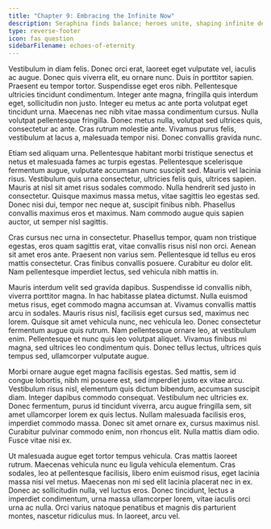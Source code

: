 ```yaml
---
title: "Chapter 9: Embracing the Infinite Now"
description: Seraphina finds balance; heroes unite, shaping infinite destiny.
type: reverse-footer
icon: fas question
sidebarFilename: echoes-of-eternity
---
```

Vestibulum in diam felis. Donec orci erat, laoreet eget vulputate vel, iaculis ac augue. Donec quis viverra elit, eu ornare nunc. Duis in porttitor sapien. Praesent eu tempor tortor. Suspendisse eget eros nibh. Pellentesque ultricies tincidunt condimentum. Integer ante magna, fringilla quis interdum eget, sollicitudin non justo. Integer eu metus ac ante porta volutpat eget tincidunt urna. Maecenas nec nibh vitae massa condimentum cursus. Nulla volutpat pellentesque fringilla. Donec metus nulla, volutpat sed ultrices quis, consectetur ac ante. Cras rutrum molestie ante. Vivamus purus felis, vestibulum at lacus a, malesuada tempor nisi. Donec convallis gravida nunc.

Etiam sed aliquam urna. Pellentesque habitant morbi tristique senectus et netus et malesuada fames ac turpis egestas. Pellentesque scelerisque fermentum augue, vulputate accumsan nunc suscipit sed. Mauris vel lacinia risus. Vestibulum quis urna consectetur, ultricies felis quis, ultrices sapien. Mauris at nisl sit amet risus sodales commodo. Nulla hendrerit sed justo in consectetur. Quisque maximus massa metus, vitae sagittis leo egestas sed. Donec nisi dui, tempor nec neque at, suscipit finibus nibh. Phasellus convallis maximus eros et maximus. Nam commodo augue quis sapien auctor, ut semper nisl sagittis.

Cras cursus nec urna in consectetur. Phasellus tempor, quam non tristique egestas, eros quam sagittis erat, vitae convallis risus nisl non orci. Aenean sit amet eros ante. Praesent non varius sem. Pellentesque id tellus eu eros mattis consectetur. Cras finibus convallis posuere. Curabitur eu dolor elit. Nam pellentesque imperdiet lectus, sed vehicula nibh mattis in.

Mauris interdum velit sed gravida dapibus. Suspendisse id convallis nibh, viverra porttitor magna. In hac habitasse platea dictumst. Nulla euismod metus risus, eget commodo magna accumsan at. Vivamus convallis mattis arcu in sodales. Mauris risus nisl, facilisis eget cursus sed, maximus nec lorem. Quisque sit amet vehicula nunc, nec vehicula leo. Donec consectetur fermentum augue quis rutrum. Nam pellentesque ornare leo, at vestibulum enim. Pellentesque et nunc quis leo volutpat aliquet. Vivamus finibus mi magna, sed ultrices leo condimentum quis. Donec tellus lectus, ultrices quis tempus sed, ullamcorper vulputate augue.

Morbi ornare augue eget magna facilisis egestas. Sed mattis, sem id congue lobortis, nibh mi posuere est, sed imperdiet justo ex vitae arcu. Vestibulum risus nisl, elementum quis dictum bibendum, accumsan suscipit diam. Integer dapibus commodo consequat. Vestibulum nec ultricies ex. Donec fermentum, purus id tincidunt viverra, arcu augue fringilla sem, sit amet ullamcorper lorem ex quis lectus. Nullam malesuada facilisis eros, imperdiet commodo massa. Donec sit amet ornare ex, cursus maximus nisl. Curabitur pulvinar commodo enim, non rhoncus elit. Nulla mattis diam odio. Fusce vitae nisi ex.

Ut malesuada augue eget tortor tempus vehicula. Cras mattis laoreet rutrum. Maecenas vehicula nunc eu ligula vehicula elementum. Cras sodales, leo at pellentesque facilisis, libero enim euismod risus, eget lacinia massa nisi vel metus. Maecenas non mi sed elit lacinia placerat nec in ex. Donec ac sollicitudin nulla, vel luctus eros. Donec tincidunt, lectus a imperdiet condimentum, urna massa ullamcorper lorem, vitae iaculis orci urna ac nulla. Orci varius natoque penatibus et magnis dis parturient montes, nascetur ridiculus mus. In laoreet, arcu vel.